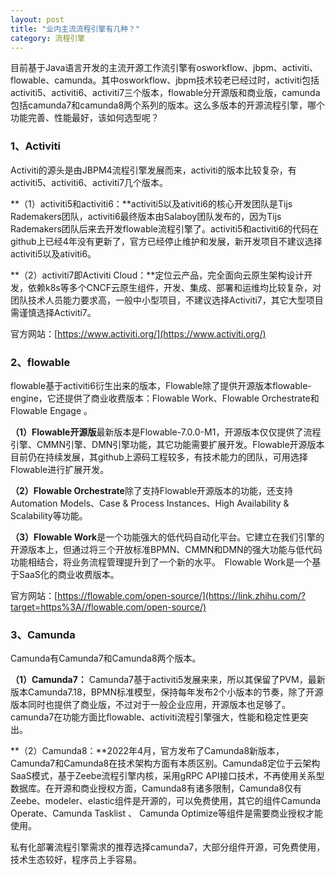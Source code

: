 ```yaml
---
layout: post
title: "业内主流流程引擎有几种？"
category: 流程引擎
---
```


目前基于Java语言开发的主流开源工作流引擎有osworkflow、jbpm、activiti、flowable、camunda。其中osworkflow、jbpm技术较老已经过时，activiti包括activiti5、activiti6、activiti7三个版本，flowable分开源版和商业版，camunda包括camunda7和camunda8两个系列的版本。这么多版本的开源流程引擎，哪个功能完善、性能最好，该如何选型呢？

### **1、Activiti**

Activiti的源头是由JBPM4流程引擎发展而来，activiti的版本比较复杂，有activiti5、activiti6、activiti7几个版本。

**（1）activiti5和activiti6：**activiti5以及ativiti6的核心开发团队是Tijs Rademakers团队，activiti6最终版本由Salaboy团队发布的，因为Tijs Rademakers团队后来去开发flowable流程引擎了。activiti5和activiti6的代码在github上已经4年没有更新了，官方已经停止维护和发展，新开发项目不建议选择activiti5以及ativiti6。

**（2）activiti7即Activiti Cloud：**定位云产品，完全面向云原生架构设计开发，依赖k8s等多个CNCF云原生组件，开发、集成、部署和运维均比较复杂，对团队技术人员能力要求高，一般中小型项目，不建议选择Activiti7，其它大型项目需谨慎选择Activiti7。

官方网站：[https://www.activiti.org/](https://www.activiti.org/)

### **2、flowable**

flowable基于activiti6衍生出来的版本，Flowable除了提供开源版本flowable-engine，它还提供了商业收费版本：Flowable Work、Flowable Orchestrate和Flowable Engage 。

**（1）Flowable开源版**最新版本是Flowable-7.0.0-M1，开源版本仅仅提供了流程引擎、CMMN引擎、DMN引擎功能，其它功能需要扩展开发。Flowable开源版本目前仍在持续发展，其github上源码工程较多，有技术能力的团队，可用选择Flowable进行扩展开发。

**（2）Flowable Orchestrate**除了支持Flowable开源版本的功能，还支持Automation Models、Case & Process Instances、High Availability & Scalability等功能。

**（3）Flowable Work**是一个功能强大的低代码自动化平台。它建立在我们引擎的开源版本上，但通过将三个开放标准BPMN、CMMN和DMN的强大功能与低代码功能相结合，将业务流程管理提升到了一个新的水平。  Flowable Work是一个基于SaaS化的商业收费版本。

官方网站：[https://flowable.com/open-source/](https://link.zhihu.com/?target=https%3A//flowable.com/open-source/)

### **3、Camunda**

Camunda有Camunda7和Camunda8两个版本。

**（1）Camunda7：** Camunda7基于activiti5发展来来，所以其保留了PVM，最新版本Camunda7.18，BPMN标准模型，保持每年发布2个小版本的节奏，除了开源版本同时也提供了商业版，不过对于一般企业应用，开源版本也足够了。camunda7在功能方面比flowable、activiti流程引擎强大，性能和稳定性更突出。

**（2）Camunda8：**2022年4月，官方发布了Camunda8新版本，Camunda7和Camunda8在技术架构方面有本质区别。Camunda8定位于云架构SaaS模式，基于Zeebe流程引擎内核，采用gRPC API接口技术，不再使用关系型数据库。在开源和商业授权方面，Camunda8有诸多限制，Camunda8仅有Zeebe、modeler、elastic组件是开源的，可以免费使用，其它的组件Camunda Operate、Camunda Tasklist 、 Camunda Optimize等组件是需要商业授权才能使用。

私有化部署流程引擎需求的推荐选择camunda7，大部分组件开源，可免费使用，技术生态较好，程序员上手容易。
